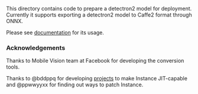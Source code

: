 
This directory contains code to prepare a detectron2 model for deployment.
Currently it supports exporting a detectron2 model to Caffe2 format through ONNX.

Please see [documentation](https://detectron2.readthedocs.io/tutorials/deployment.html) for its usage.


### Acknowledgements

Thanks to Mobile Vision team at Facebook for developing the conversion tools.

Thanks to @bddppq for developing [projects](https://github.com/bddppq/torchscript-detectron2-Instance) to make Instance
JIT-capable and @ppwwyyxx for finding out ways to patch Instance.
